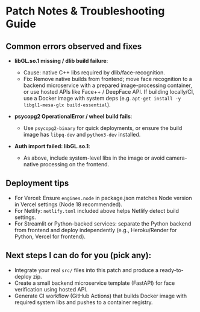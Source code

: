 
# Patch Notes & Troubleshooting Guide

## Common errors observed and fixes
- **libGL.so.1 missing / dlib build failure**:
  - Cause: native C++ libs required by dlib/face-recognition.
  - Fix: Remove native builds from frontend; move face recognition to a backend microservice with a prepared image-processing container, or use hosted APIs like Face++ / DeepFace API. If building locally/CI, use a Docker image with system deps (e.g. `apt-get install -y libgl1-mesa-glx build-essential`).

- **psycopg2 OperationalError / wheel build fails**:
  - Use `psycopg2-binary` for quick deployments, or ensure the build image has `libpq-dev` and `python3-dev` installed.

- **Auth import failed: libGL.so.1**:
  - As above, include system-level libs in the image or avoid camera-native processing on the frontend.

## Deployment tips
- For Vercel: Ensure `engines.node` in package.json matches Node version in Vercel settings (Node 18 recommended).
- For Netlify: `netlify.toml` included above helps Netlify detect build settings.
- For Streamlit or Python-backed services: separate the Python backend from frontend and deploy independently (e.g., Heroku/Render for Python, Vercel for frontend).

## Next steps I can do for you (pick any):
- Integrate your real `src/` files into this patch and produce a ready-to-deploy zip.
- Create a small backend microservice template (FastAPI) for face verification using hosted API.
- Generate CI workflow (GitHub Actions) that builds Docker image with required system libs and pushes to a container registry.

